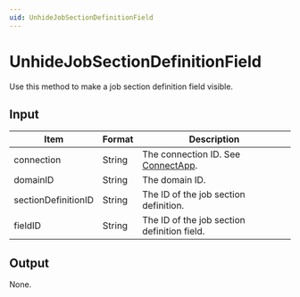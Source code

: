```yaml
---
uid: UnhideJobSectionDefinitionField
---
```


# UnhideJobSectionDefinitionField

Use this method to make a job section definition field visible.

## Input

| Item                | Format | Description                                                                      |
|---------------------|--------|----------------------------------------------------------------------------------|
| connection          | String | The connection ID. See [ConnectApp](xref:ConnectApp). |
| domainID            | String | The domain ID.                                                                   |
| sectionDefinitionID | String | The ID of the job section definition.                                            |
| fieldID             | String | The ID of the job section definition field.                                      |

## Output

None.
